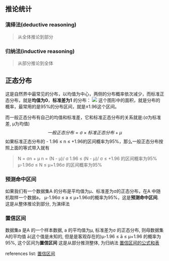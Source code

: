 ## 推论统计
### 演绎法(deductive reasoning)
> 从全体推论到部分
### 归纳法(inductive reasoning)
> 从部分推论到全体

## 正态分布
这是自然界中最常见的分布，以均值为中心，两侧的分布概率依次减少，而标准正态分布，就是**均值为0**，**标准差为1** 的分布：
![](https://upload-images.jianshu.io/upload_images/1635783-2236d4a227b27ccd.jpg?imageMogr2/auto-orient/strip%7CimageView2/2/w/508/format/webp)
这个图形中的面积，就是分布的概率，最常用的是95%的分布区间，就是±1.96这个区间。

而一般正态分布有自己的均值和标准差，它和标准正态分布的关系就是:(σ为标准差, μ为均值)
$$一般正态分布= σ × 标准正态分布 + μ$$
如果标准正态分布的 - 1.96 ≤ n ≤ +1.96的区间概率为95%，那么一般正态分布按照上面的等式带入就有
> N = σn + μ
> n = (N - μ)/ σ
> 1.96 ≤  (N - μ)/ σ ≤ +1.96 的区间概率为95%
> μ-1.96σ ≤ N ≤ μ+1.96σ 的区间概率为95%

### 预测命中区间
如果我们有一个数据集A 的分布是平均值为μ、标准差为σ的正态分布，在A 中随机取样一个数据a， μ-1.96σ ≤ a ≤ μ+1.96σ的概率为95%，这是**预测命中区间**.
这是从整体推论到部分, 为演绎法

### 置信区间
数据集a 是A 的一个样本数据, a 的平均值为μ, 标准差为σ 的正态分布, 则母数据集A的平均值 ā(这个值是未知的, 但是是客观存在的)μ-1.96 ≤ ā ≤ μ+1.96 的概率为95%, 这个区间为**置信区间**
这是从部分推测整体, 为归纳法
[置信区间的公式和表](https://www.shuxuele.com/data/confidence-interval.html)


references list:
[置信区间](https://www.jianshu.com/p/05c15b9f16f1)
